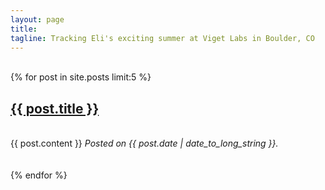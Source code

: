 ```yaml
---
layout: page
title: 
tagline: Tracking Eli's exciting summer at Viget Labs in Boulder, CO
---
```


</br>

<div class="span9">
{% for post in site.posts limit:5 %}
<!-- <div class="well"> -->
<h2><a href="{{ post.url }}">{{ post.title }}</a></h2><br />
{{ post.content }}
<em>Posted on {{ post.date | date_to_long_string }}.</em>
<br />
<!-- </div> -->
<br /><br />
{% endfor %}
</div>


